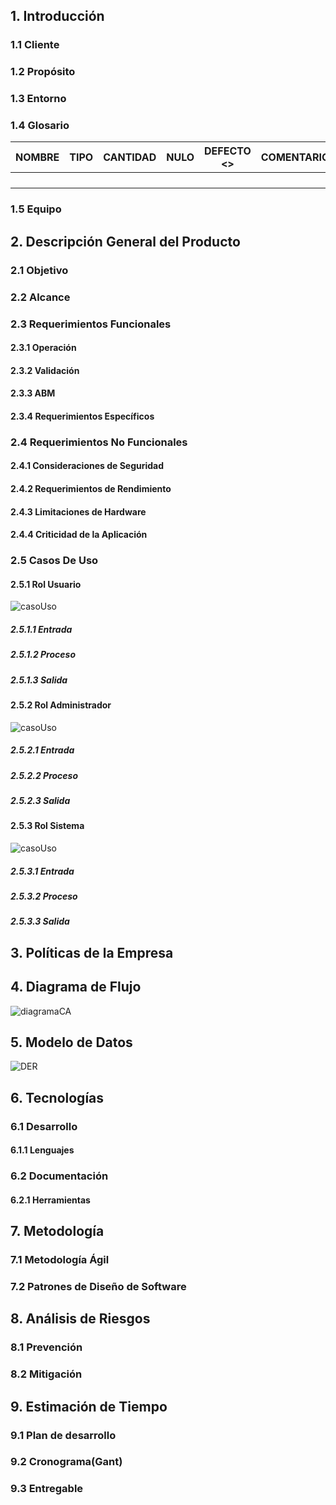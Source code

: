 ## 1. **Introducción**  
  ### 1.1 Cliente
  ### 1.2 Propósito
  ### 1.3 Entorno
  ### 1.4 Glosario
  | NOMBRE | TIPO  | CANTIDAD | NULO | DEFECTO <> | COMENTARIO <NOMBRE NATURAL> |
  | -------------- | ------- | ------ | -------- | ------- | ------- |
  |        |         |        |          |         |         |
  |        |         |        |          |         |         |
  |        |         |        |          |         |         |
  |        |         |        |          |         |         |
  ### 1.5 Equipo  
  
## 2. **Descripción General del Producto**
  ### 2.1 Objetivo
  ### 2.2 Alcance
  ### 2.3 Requerimientos Funcionales
  #### 2.3.1 Operación
  #### 2.3.2 Validación
  #### 2.3.3 ABM
  #### 2.3.4 Requerimientos Específicos
  ### 2.4 Requerimientos No Funcionales  
  #### 2.4.1 Consideraciones de Seguridad
  #### 2.4.2 Requerimientos de Rendimiento
  #### 2.4.3 Limitaciones de Hardware
  #### 2.4.4 Criticidad de la Aplicación
  ### 2.5 Casos De Uso  
  #### 2.5.1 Rol Usuario
  ![casoUso]()
  ##### 2.5.1.1 Entrada
  ##### 2.5.1.2 Proceso
  ##### 2.5.1.3 Salida
  #### 2.5.2 Rol Administrador
  ![casoUso]()
  ##### 2.5.2.1 Entrada
  ##### 2.5.2.2 Proceso
  ##### 2.5.2.3 Salida
  #### 2.5.3 Rol Sistema
  ![casoUso]()
  ##### 2.5.3.1 Entrada
  ##### 2.5.3.2 Proceso
  ##### 2.5.3.3 Salida  
  
## 3. **Políticas de la Empresa**  

## 4. **Diagrama de Flujo** 
![diagramaCA]()
## 5. **Modelo de Datos**  
![DER]()
## 6. **Tecnologías**
  ### 6.1 Desarrollo
  #### 6.1.1 Lenguajes
  ### 6.2 Documentación
  #### 6.2.1 Herramientas  
  
## 7. **Metodología**  
  ### 7.1 Metodología Ágil
  ### 7.2 Patrones de Diseño de Software  
  
## 8. **Análisis de Riesgos**
  ### 8.1 Prevención
  ### 8.2 Mitigación  
  
## 9. **Estimación de Tiempo**
  ### 9.1 Plan de desarrollo
  ### 9.2 Cronograma(Gant)
  ### 9.3 Entregable
